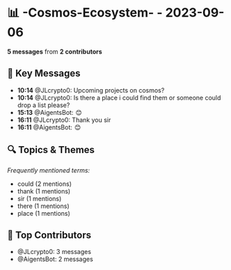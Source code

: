 # 📊 -Cosmos-Ecosystem- - 2023-09-06
**5 messages** from **2 contributors**

## 💬 Key Messages
- **10:14** @JLcrypto0: Upcoming projects on cosmos?
- **10:14** @JLcrypto0: Is there a place i could find them or someone could drop a list please?
- **15:13** @AigentsBot:  😊
- **16:11** @JLcrypto0: Thank you sir
- **16:11** @AigentsBot:  😊

## 🔍 Topics & Themes
*Frequently mentioned terms:*
- could (2 mentions)
- thank (1 mentions)
- sir (1 mentions)
- there (1 mentions)
- place (1 mentions)

## 👥 Top Contributors
- @JLcrypto0: 3 messages
- @AigentsBot: 2 messages